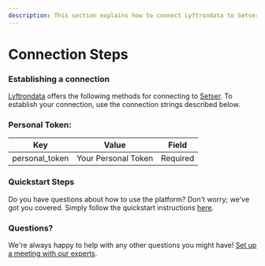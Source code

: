 ```yaml
---
description: This section explains how to connect Lyftrondata to Setser.
---
```


# Connection Steps

### Establishing a connection

[Lyftrondata](https://www.lyftrondata.com) offers the following methods for connecting to [Setser](None/). To establish your connection, use the connection strings described below.

### Personal Token:

| Key             | Value               | Field    |
| --------------- | ------------------- | -------- |
| personal\_token | Your Personal Token | Required |

### Quickstart Steps

Do you have questions about how to use the platform? Don't worry; we've got you covered. Simply follow the quickstart instructions [here](./).

### Questions? <a href="#questions" id="questions"></a>

We're always happy to help with any other questions you might have! [Set up a meeting with our experts](https://www.lyftrondata.com/book-a-meeting/).
